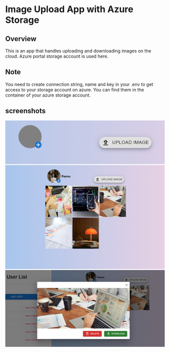 # Image Upload App with Azure Storage

## Overview
This is an app that handles uploading and downloading images on the cloud.
Azure portal storage account is used here.

## Note

You need to create connection string, name and key in your .env to get access to your storage account on azure.
You can find them in the container of your azure storage account.

## screenshots

![result-screenshot-empty](image-1.png)
![result-screenshot](image.png)
![image-viewer-modal](image-2.png)